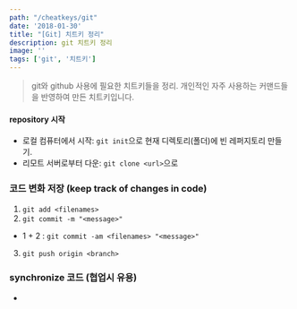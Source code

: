 ```yaml
---
path: "/cheatkeys/git"
date: '2018-01-30'
title: "[Git] 치트키 정리"
description: git 치트키 정리
image: ''
tags: ['git', '치트키']
---
```

> git와 github 사용에 필요한 치트키들을 정리.
> 개인적인 자주 사용하는 커맨드들을 반영하여 만든 치트키입니다.

#### repository 시작
- 로컬 컴퓨터에서 시작: `git init`으로 현재 디렉토리(폴더)에 빈 레퍼지토리 만들기.
- 리모트 서버로부터 다운: `git clone <url>`으로 

### 코드 변화 저장 (keep track of changes in code)
1. `git add <filenames>`
2. `git commit -m "<message>"`
- 1 + 2 : `git commit -am <filenames> "<message>"`
3. `git push origin <branch>`

### synchronize 코드 (협업시 유용)
- 